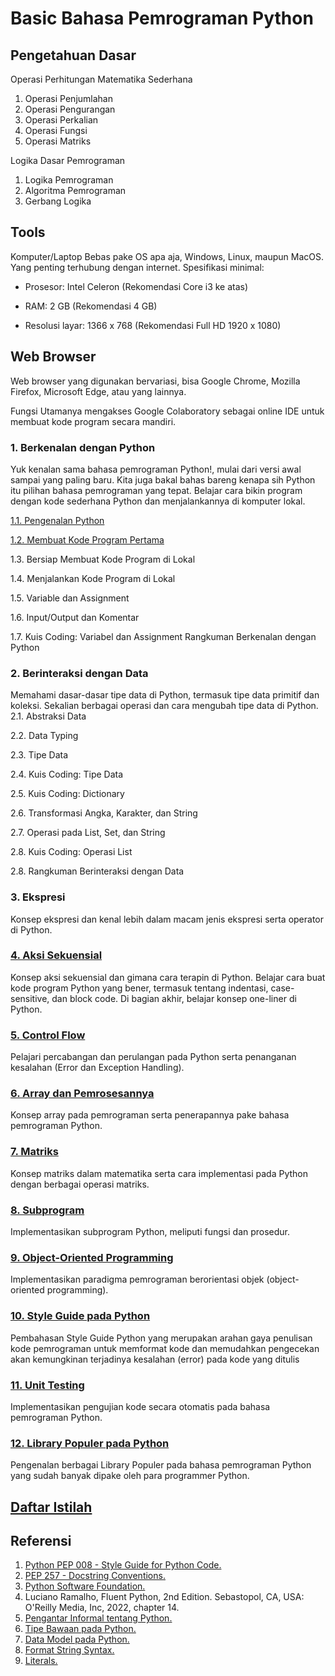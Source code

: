 # Basic Bahasa Pemrograman Python
## Pengetahuan Dasar  

Operasi Perhitungan Matematika Sederhana
1. Operasi Penjumlahan
2. Operasi Pengurangan
3. Operasi Perkalian
4. Operasi Fungsi
5. Operasi Matriks

Logika Dasar Pemrograman
1. Logika Pemrograman
2. Algoritma Pemrograman
3. Gerbang Logika

## Tools
Komputer/Laptop
Bebas pake OS apa aja, Windows, Linux, maupun MacOS. Yang penting terhubung dengan internet. Spesifikasi minimal:

- Prosesor: Intel Celeron (Rekomendasi Core i3 ke atas)

- RAM: 2 GB (Rekomendasi 4 GB)

- Resolusi layar: 1366 x 768 (Rekomendasi Full HD 1920 x 1080)

## Web Browser
Web browser yang digunakan bervariasi, bisa Google Chrome, Mozilla Firefox, Microsoft Edge, atau yang lainnya. 

Fungsi Utamanya mengakses Google Colaboratory sebagai online IDE untuk membuat kode program secara mandiri.

### 1. Berkenalan dengan Python
Yuk kenalan sama bahasa pemrograman Python!, mulai dari versi awal sampai yang paling baru. Kita juga bakal bahas bareng kenapa sih Python itu pilihan bahasa pemrograman yang tepat. Belajar cara bikin program dengan kode sederhana Python dan menjalankannya di komputer lokal.

[1.1. Pengenalan Python](https://github.com/Haertanto/dasarpython/blob/main/Materi/1/1.%20Berkenalan%20dengan%20Python.md)

[1.2. Membuat Kode Program Pertama ](https://github.com/Haertanto/dasarpython/blob/main/Materi/1/2.%20Kode%20Program%20Pertama.md)

1.3. Bersiap Membuat Kode Program di Lokal 

1.4. Menjalankan Kode Program di Lokal 

1.5. Variable dan Assignment 

1.6. Input/Output dan Komentar 

1.7. Kuis Coding: Variabel dan Assignment 
Rangkuman Berkenalan dengan Python 
### 2. Berinteraksi dengan Data
Memahami dasar-dasar tipe data di Python, termasuk tipe data primitif dan koleksi. Sekalian berbagai operasi dan cara mengubah tipe data di Python.
2.1. Abstraksi Data

2.2. Data Typing

2.3. Tipe Data

2.4. Kuis Coding: Tipe Data

2.5. Kuis Coding: Dictionary

2.6. Transformasi Angka, Karakter, dan String

2.7. Operasi pada List, Set, dan String

2.8. Kuis Coding: Operasi List

2.8. Rangkuman Berinteraksi dengan Data
### 3. Ekspresi
Konsep ekspresi dan kenal lebih dalam macam jenis ekspresi serta operator di Python.

### [4. Aksi Sekuensial](https://github.com/Haertanto/dasarpython/blob/main/Materi/4.%20Aksi%20Sekuensial.md)
Konsep aksi sekuensial dan gimana cara terapin di Python. Belajar cara buat kode program Python yang bener, termasuk tentang indentasi, case-sensitive, dan block code. Di bagian akhir, belajar konsep one-liner di Python.
### [5. Control Flow](https://github.com/Haertanto/dasarpython/blob/main/Materi/5.%20Control%20Flow.md)
Pelajari percabangan dan perulangan pada Python serta penanganan kesalahan (Error dan Exception Handling).
### [6. Array dan Pemrosesannya](https://github.com/Haertanto/dasarpython/blob/main/Materi/6.%20Array%20dan%20Pemrosesannya.md)
Konsep array pada pemrograman serta penerapannya pake bahasa pemrograman Python.
### [7. Matriks](https://github.com/Haertanto/dasarpython/blob/main/Materi/7.%20Matriks.md)
Konsep matriks dalam matematika serta cara implementasi pada Python dengan berbagai operasi matriks.
### [8. Subprogram](https://github.com/Haertanto/dasarpython/blob/main/Materi/8.%20Subprogram.md)
Implementasikan subprogram Python, meliputi fungsi dan prosedur.
### [9. Object-Oriented Programming](https://github.com/Haertanto/dasarpython/blob/main/Materi/9.%20Object-Oriented%20Programming.md)
Implementasikan paradigma pemrograman berorientasi objek (object-oriented programming).
### [10. Style Guide pada Python](https://github.com/Haertanto/dasarpython/blob/main/Materi/10.%20Style%20Guide%20pada%20Python.md)
Pembahasan Style Guide Python yang merupakan arahan gaya penulisan kode pemrograman untuk memformat kode dan memudahkan pengecekan akan kemungkinan terjadinya kesalahan (error) pada kode yang ditulis
### [11. Unit Testing](https://github.com/Haertanto/dasarpython/blob/main/Materi/11.%20Unit%20Testing.md)
Implementasikan pengujian kode secara otomatis pada bahasa pemrograman Python.
### [12. Library Populer pada Python](https://github.com/Haertanto/dasarpython/blob/main/Materi/12.%20Library%20Populer%20pada%20Python.md)
Pengenalan berbagai Library Populer pada bahasa pemrograman Python yang sudah banyak dipake oleh para programmer Python.

## [Daftar Istilah](https://github.com/Haertanto/dasarpython/blob/main/Daftar%20Istilah.md)

## Referensi
1. [Python PEP 008 - Style Guide for Python Code.](https://www.python.org/dev/peps/pep-0008/)
2. [PEP 257 - Docstring Conventions.](https://www.python.org/dev/peps/pep-0257/) 
3. [Python Software Foundation.](https://www.python.org/psf/mission/) 
4. Luciano Ramalho, Fluent Python, 2nd Edition. Sebastopol, CA, USA: O'Reilly Media, Inc, 2022, chapter 14.
5. [Pengantar Informal tentang Python.](https://docs.python.org/id/3.8/tutorial/introduction.html)
6. [Tipe Bawaan pada Python.](https://docs.python.org/id/3.8/library/stdtypes.html)
7. [Data Model pada Python. ](https://docs.python.org/id/3.8/reference/datamodel.html#the-standard-type-hierarchy)
8. [Format String Syntax.](https://docs.python.org/id/3.8/library/string.html#format-string-syntax)
9. [Literals. ](https://docs.python.org/3/reference/lexical_analysis.html#literals)

